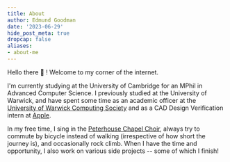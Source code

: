 ```yaml
---
title: About
author: Edmund Goodman
date: '2023-06-29'
hide_post_meta: true
dropcap: false
aliases:
- about-me
---
```


Hello there :wave: ! Welcome to my corner of the internet.

I'm currently studying at the University of Cambridge for an MPhil in Advanced Computer Science.
I previously studied at the University of Warwick, and have spent some time as an academic
officer at the [University of Warwick Computing Society](https://uwcs.co.uk/) and as a
CAD Design Verification intern at [Apple](https://www.apple.com/).

In my free time, I sing in the [Peterhouse Chapel Choir](https://www.pet.cam.ac.uk/chapel-choir),
always try to commute by bicycle instead of walking (irrespective of how short the journey is),
and occasionally rock climb. When I have the time and opportunity, I also work on various side
projects -- some of which I finish!

